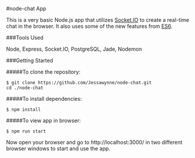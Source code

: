 #node-chat App

This is a very basic Node.js app that utilizes [Socket.IO](http://socket.io/) to create a real-time chat in the browser. It also uses some of the new features from [ES6](http://es6-features.org/#Constants).

###Tools Used

Node, Express, Socket.IO, PostgreSQL, Jade, Nodemon

###Getting Started

#####To clone the repository:

```
$ git clone https://github.com/Jessawynne/node-chat.git
cd ./node-chat
```

#####To install dependencies:

``` 
$ npm install
```

#####To view app in browser:


```
$ npm run start
```

Now open your browser and go to http://localhost:3000/ in two different browser windows to start and use the app. 